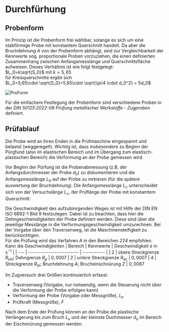 # Durchfürhung

## Probenform

Im Prinzip ist die Probenform frei wählbar, solange es sich um eine stabförmige Probe mit konstantem Querschnitt handelt. Da aber die Bruchdehnung $A$ von der Probenform abhängt, sind zur Vergleichbarkeit der Kennwerte sog. proportionale Proben vorzuziehen, die einen definierten Zusammenhang zwischen Anfangsmesslänge und Querschnittsfläche aufweisen. Dieses Verhältnis ist wie folgt festgelegt:  
$L_0=k\sqrt{S_0}$ mit $k=5,65$  
für Kreisquerschnitte ergibt sich  
$L_0=5,65\cdot \sqrt{S_0}=5,65\cdot \sqrt{\pi/4 \cdot d_0^2} = 5d_0$  

![ProForm](ZV/ProForm.png)

Für die einfachere Festlegung der Probenform sind verschiedene Proben in der *DIN 50125:2022-08 Prüfung metallischer Werkstoffe - Zugproben* definiert.

 
## Prüfablauf

Die Probe wird an ihren Enden in die Prüfmaschine eingespannt und belastst (weggeregelt). Wichtig ist, dass insbesondere zu Beginn der Pürgfund (also im elastischen Bereich und im Übergang zum elastisch-plastischen Bereich) die Verformung an der Probe gemessen wird.  

Vor Beginn der Pürfung ist die Probenabmessung (z.B. der Anfangsdurchmesser der Probe $d_0$) zu dokumentieren und die Anfangsmesslänge $L_0$ auf der Probe zu mrkieren (für die spätere auswertung der Bruchdehnung). Die Anfangsmesslänge $L_c$ unterscheidet sich von der Versuchslänge $L_c$, der Prüflänge der Probe mit konstamtem Querschnitt. 

Die Geschwindigkeit des aufzubinrgenden Weges ist mit Hilfe der DIN EN ISO 6892-1 Bild 9 festzulegen. Dabei ist zu beachten, dass hier die Dehngeschwindigkeiten der Probe definiert werden. Diese sind über die jeweilige Messlänge in die Verformungsgeschwindigkeit umzurechnen. Bei der Vorgabe über den Traversenweg, ist die Maschinensteifigkeit zu berücksichtigen.  
Für die Prüfung wird das Verfahren *A* in den Bereichen *224* empfohlen. Kann die  Geschwindigkeiten
| Bereich |  Kennwerte  |  Geschwindigkeit $\dot{e}$ in $\text{s}^{-1}$ |
| --- | ------------------------- | ----------- |
| 2 | obere Streckgrenze $R_{eH}$; Dehngrenze $R_p$ | $0,0007$
| 2 | untere Streckgrenze $R_{eL}$ | $0,0007$
| 4 | Streckgrenze $R_m$; Bruchdehnung $A$; Brucheinschnürung $Z$ | $0,0067$

Im Zugversuch drei Größen kontinuierlich erfasst:
- Traversenweg (Vorgabe, nur notwendig, wenn die Steuerung nicht über die Verformung der Probe erfolgen kann)
- Verformung der Probe (Vorgabe oder Messgröße), $L_e$
- Prüfkraft (Messgröße), $F$

Nach dem Ende der Prüfung können an der Prübe die plastische Verlängerung bis zum Bruch $L_u$ und der kleinste Duchmesser $d_u$ im Bereich der Eischnnürung gemessen werden. 



